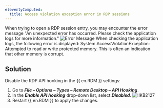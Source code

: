 ```yaml
---
eleventyComputed:
  title: Access violation exception error in RDP sessions
---
```

When trying to open a RDP session entry, you may encounter the error message "An unexpected error has occurred. Please check the application logs for more information."
![Error Message](https://cdnweb.devolutions.net/docs/en/kb/KB2128.png)
When checking the application logs, the following error is displayed:
System.AccessViolationException: Attempted to read or write protected memory. This is often an indication that other memory is corrupt.
## Solution
Disable the RDP API hooking in the {{ en.RDM }} settings:
1. Go to ***File – Options – Types – Remote Desktop – API Hooking***.
1. In the ***Enable API hooking*** drop-down list, select ***Disabled***.
![!!KB2127](https://cdnweb.devolutions.net/docs/en/kb/KB2127.png)
1. Restart {{ en.RDM }} to apply the changes.
